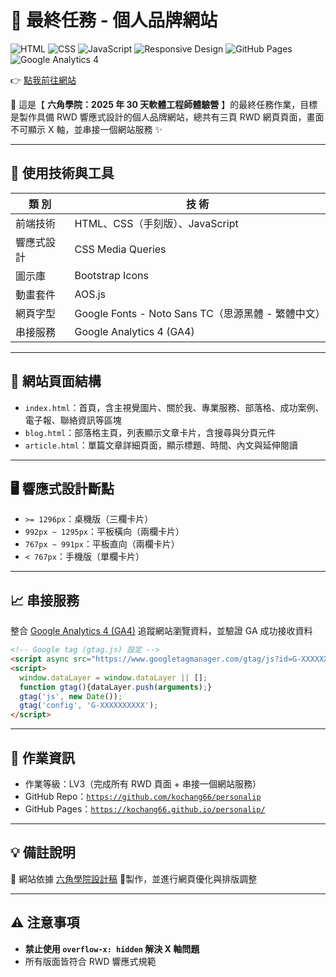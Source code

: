 # 🎯 最終任務 - 個人品牌網站

![HTML](https://img.shields.io/badge/HTML5-E34F26?style=for-the-badge&logo=html5&logoColor=white)
![CSS](https://img.shields.io/badge/CSS3-1572B6?style=for-the-badge&logo=css3&logoColor=white)
![JavaScript](https://img.shields.io/badge/JavaScript-F7DF1E?style=for-the-badge&logo=javascript&logoColor=black)
![Responsive Design](https://img.shields.io/badge/Responsive-Design-blue?style=for-the-badge)
![GitHub Pages](https://img.shields.io/badge/Deployed-GitHub_Pages-green?style=for-the-badge&logo=github)
![Google Analytics 4](https://img.shields.io/badge/Google-Analytics_4-ff6f00?style=for-the-badge&logo=googleanalytics&logoColor=white)

👉 [點我前往網站](https://kochang66.github.io/personalip/)

🎈 這是【 **六角學院：2025 年 30 天軟體工程師體驗營** 】的最終任務作業，目標是製作具備 RWD 響應式設計的個人品牌網站，總共有三頁 RWD 網頁頁面，畫面不可顯示 X 軸，並串接一個網站服務 ✨

---

## 🔧 使用技術與工具

| 類 別 | 技 術 |
|------|------|
| 前端技術 | HTML、CSS（手刻版）、JavaScript |
| 響應式設計 | CSS Media Queries |
| 圖示庫 | Bootstrap Icons |
| 動畫套件 | AOS.js |
| 網頁字型 | Google Fonts - Noto Sans TC（思源黑體 - 繁體中文）|
| 串接服務 | Google Analytics 4 (GA4) |

---

## 🧱 網站頁面結構

- `index.html`：首頁，含主視覺圖片、關於我、專業服務、部落格、成功案例、電子報、聯絡資訊等區塊
- `blog.html`：部落格主頁，列表顯示文章卡片，含搜尋與分頁元件
- `article.html`：單篇文章詳細頁面，顯示標題、時間、內文與延伸閱讀

---

## 🖥️ 響應式設計斷點

- `>= 1296px`：桌機版（三欄卡片）
- `992px ~ 1295px`：平板橫向（兩欄卡片）
- `767px ~ 991px`：平板直向（兩欄卡片）
- `< 767px`：手機版（單欄卡片）

---

## 📈 串接服務

整合 [Google Analytics 4 (GA4)](https://analytics.google.com/) 追蹤網站瀏覽資料，並驗證 GA 成功接收資料

```html
<!-- Google tag (gtag.js) 設定 -->
<script async src="https://www.googletagmanager.com/gtag/js?id=G-XXXXXXXXXX"></script>
<script>
  window.dataLayer = window.dataLayer || [];
  function gtag(){dataLayer.push(arguments);}
  gtag('js', new Date());
  gtag('config', 'G-XXXXXXXXXX');
</script>
```

---

## 📝 作業資訊

- 作業等級：LV3（完成所有 RWD 頁面 + 串接一個網站服務）
- GitHub Repo：[`https://github.com/kochang66/personalip`](https://github.com/kochang66/personalip)
- GitHub Pages：[`https://kochang66.github.io/personalip/`](https://kochang66.github.io/personalip/)

---

## 💡 備註說明

🔗 網站依據 [六角學院設計稿](https://www.figma.com/design/bBHUp0TeM0yjAlkjtyxQJI/2025ver.-%E9%AB%94%E9%A9%97%E7%87%9F%E5%AD%B8%E7%94%9F%E8%A8%AD%E8%A8%88%E7%A8%BF?node-id=236-1109) 🎨製作，並進行網頁優化與排版調整

---

## ⚠️ 注意事項

- **禁止使用 `overflow-x: hidden` 解決 X 軸問題**
- 所有版面皆符合 RWD 響應式規範
